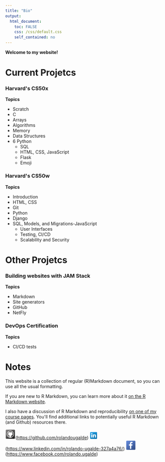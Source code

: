 ```yaml
---
title: "Bio"
output: 
  html_document:
    toc: FALSE
    css: /css/default.css
    self_contained: no  
---
```


<link rel="stylesheet" type="text/css" media="all" href="/css/default.css" />

**Welcome to my website!**


# Current Projetcs

### Harvard's CS50x
**Topics**

- Scratch
- C
- Arrays
- Algorithms
- Memory
- Data Structures
- 6 Python
  - SQL
  - HTML, CSS, JavaScript
  - Flask
  - Emoji

### Harvard's CS50w
**Topics**

- Introduction
- HTML, CSS
- Git
- Python
- Django
- SQL, Models, and Migrations-JavaScript
  - User Interfaces
  - Testing, CI/CD
  - Scalability and Security

# Other Projetcs

### Building websites with JAM Stack
**Topics**

- Markdown
- Site generators
- GitHub
- NetFly

### DevOps Certification
**Topics**

- CI/CD tests

# Notes

This website is a collection of regular (R)Markdown document, so you can use all the usual formatting.

If you are new to R Markdown, you can learn more about it [on the R Markdown website](https://rmarkdown.rstudio.com/). 

I also have a discussion of R Markdown and reproducibility [on one of my course pages](https://andreashandel.github.io/MADAcourse/1e_ToolsforReproducibility.html). You'll find additional links to potentially useful R Markdown (and Github) resources there.

![Github](/images/Github-icon.png)(https://github.com/rolandougalde)
![Linkedin](/images/Linkedin-icon.png)(https://www.linkedin.com/in/rolando-ugalde-327a4a76/)
![Facebook](/images/Facebook-icon.png)(https://www.facebook.com/rolando.ugalde)


